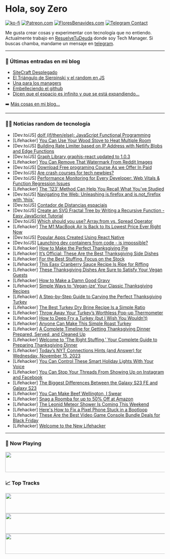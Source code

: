 # Hola, soy Zero

[![ko-fi](https://ko-fi.com/img/githubbutton_sm.svg)](https://ko-fi.com/J3J4N0LUK)
[![Patreon.com](https://img.shields.io/endpoint.svg?url=https%3A%2F%2Fshieldsio-patreon.vercel.app%2Fapi%3Fusername%3Dzerodragon%26type%3Dpatrons&style=for-the-badge)](https://patreon.com/zerodragon)
[![FloresBenavides.com](https://img.shields.io/website?down_message=oops&label=MiBlog&style=for-the-badge&up_message=online&url=https%3A%2F%2Ffloresbenavides.com)](https://floresbenavides.com)
[![Telegram Contact](https://img.shields.io/badge/escr%C3%ADbeme-ZeroDragon-%2326A5E4?style=for-the-badge&logo=telegram)](https://t.me/zerodragon)

Me gusta crear cosas y experimentar con tecnología que no entiendo.
Actualmente trabajo en [ResuelveTuDeuda](http://github.com/resuelve) donde soy Tech Manager.
Si buscas chamba, mandame un mensaje en [telegram](https://t.me/zerodragon).

---

### 📕 Últimas entradas en mi blog
<!-- BLOG-POST-LIST:START -->
- [SiteCraft Desplegado](https://floresbenavides.com/sitecraft-desplegado/)
- [El Triángulo de Sierpinski y el random en JS](https://floresbenavides.com/el-triangulo-de-sierpinski-y-el-random-en-js/)
- [Una para los managers](https://floresbenavides.com/una-para-los-managers/)
- [Embelleciendo el github](https://floresbenavides.com/embelleciendo-el-github/)
- [Dicen que el espacio es infinito y que se está expandiendo…](https://floresbenavides.com/dicen-que-el-espacio-es-infinito-y-que-se-esta-expandiendo/)
<!-- BLOG-POST-LIST:END -->

➡️ [Más cosas en mi blog...](https://floresbenavides.com)

---

### 👨‍💻 Noticias random de tecnología
<!-- TECH-POSTS:START -->
- [Dev.to/JS] [doIf &lpar;if/then/else&rpar;: JavaScript Functional Programming](https://dev.to/oculus42/doif-ifthenelse-javascript-functional-programming-4ni)
- [Lifehacker] [You Can Use Your Wood Stove to Heat Multiple Room](https://lifehacker.com/home/heat-home-wood-stove)
- [Dev.to/JS] [Building Rate Limiter based on IP Address with Netlify Blobs and Edge Functions](https://dev.to/reeshee/building-rate-limiter-based-on-ip-address-with-netlify-blobs-and-edge-functions-2bd6)
- [Dev.to/JS] [Graph Library graphjs-react updated to 1.0.3](https://dev.to/gokhanergentech/graph-library-graphjs-react-updated-to-103-159a)
- [Lifehacker] [You Can Remove That Watermark From Reddit Images](https://lifehacker.com/tech/remove-reddit-watermark-images)
- [Dev.to/JS] [Download Free programing Course As we Offer In Paid](https://dev.to/jamil786/download-free-programing-course-as-we-offer-in-paid-339m)
- [Dev.to/JS] [Are crash courses for tech newbies?](https://dev.to/doyinaluko/are-crash-courses-for-tech-newbies-1196)
- [Dev.to/JS] [Performance Monitoring for Every Developer: Web Vitals &amp; Function Regression Issues](https://dev.to/sentry/performance-monitoring-for-every-developer-web-vitals-function-regression-issues-26j2)
- [Lifehacker] [The &#39;123&#39; Method Can Help You Recall What You&#39;ve Studied](https://lifehacker.com/family/123-study-method)
- [Dev.to/JS] [Navigating the Web: Unleashing is.firefox and is.not_firefox with &#39;thiis&#39;](https://dev.to/karbashevskyi/navigating-the-web-unleashing-isfirefox-and-isnotfirefox-with-thiis-1a88)
- [Dev.to/JS] [Contador de Distancias espaciais](https://dev.to/kauanfernando/contador-de-distancias-espaciais-3ane)
- [Dev.to/JS] [Create an SVG Fractal Tree by Writing a Recursive Function - Easy JavaScript Tutorial](https://dev.to/piko/i-am-very-excited-i-wrote-a-simple-function-that-generates-fractal-trees-3986)
- [Dev.to/JS] [Which should you use? Array.from vs. Spread Operator](https://dev.to/gingerchew/which-should-you-use-arrayfrom-vs-spread-operator-4d6a)
- [Lifehacker] [The M1 MacBook Air Is Back to Its Lowest Price Ever Right Now](https://lifehacker.com/early-prime-day-deal-m1-macbook-air-1850912042)
- [Dev.to/JS] [Popular Apps Created Using React Native](https://dev.to/nandinishinduja/popular-apps-created-using-react-native-1oi0)
- [Dev.to/JS] [Launching dev containers from code - is impossible?](https://dev.to/michidk/launching-dev-containers-from-code-is-impossible-3efa)
- [Lifehacker] [How to Make the Perfect Thanksgiving Pie](https://lifehacker.com/how-to-make-perfect-thanksgiving-pie)
- [Lifehacker] [It’s Official: These Are the Best Thanksgiving Side Dishes](https://lifehacker.com/best-thanksgiving-side-dishes)
- [Lifehacker] [For the Best Stuffing, Focus on the Stock](https://lifehacker.com/for-the-best-stuffing-focus-on-the-stock-1850945679)
- [Lifehacker] [This Easy Cranberry Sauce Recipe Is Ripe for Riffing](https://lifehacker.com/food-drink/easy-thanksgiving-cranberry-sauce-recipe)
- [Lifehacker] [These Thanksgiving Dishes Are Sure to Satisfy Your Vegan Guests](https://lifehacker.com/9-thanksgiving-dishes-your-vegan-guests-will-love-1848083265)
- [Lifehacker] [How to Make a Damn Good Gravy](https://lifehacker.com/easy-gravy-recipe-for-thanksgiving)
- [Lifehacker] [Simple Ways to ‘Vegan-ize’ Your Classic Thanksgiving Recipes](https://lifehacker.com/use-these-three-ingredients-to-easily-vegan-ize-your-fa-1848105033)
- [Lifehacker] [A Step-by-Step Guide to Carving the Perfect Thanksgiving Turkey](https://lifehacker.com/food-drink/best-way-to-carve-thanksgiving-turkey)
- [Lifehacker] [The Best Turkey Dry Brine Recipe Is a Simple Ratio](https://lifehacker.com/this-is-how-much-salt-you-need-to-dry-brine-a-turkey-1849770121)
- [Lifehacker] [Throw Away Your Turkey’s Worthless Pop-up Thermometer](https://lifehacker.com/throw-away-your-turkey-s-worthless-pop-up-thermometer-1849774059)
- [Lifehacker] [How to Deep Fry a Turkey &lpar;but I Wish You Wouldn’t&rpar;](https://lifehacker.com/deep-fried-turkey-recipe)
- [Lifehacker] [Anyone Can Make This Simple Roast Turkey](https://lifehacker.com/simple-roast-turkey-recipe)
- [Lifehacker] [A Complete Timeline for Getting Thanksgiving Dinner Prepared, Served, and Cleaned Up](https://lifehacker.com/timeline-for-thanksgiving-dinner-preparation)
- [Lifehacker] [Welcome to ‘The Right Stuffing,’ Your Complete Guide to Preparing Thanksgiving Dinner](https://lifehacker.com/food-drink/thanksgiving-holiday-meal-preparation-guide)
- [Lifehacker] [Today’s NYT Connections Hints &lpar;and Answer&rpar; for Wednesday, November 15, 2023](https://lifehacker.com/preview-today-s-nyt-connections-hints-and-answer-for-wednesda-1851012959)
- [Lifehacker] [You Can Control These Smart Holiday Lights With Your Voice](https://lifehacker.com/tech/govees-smart-holiday-lights-review)
- [Lifehacker] [You Can Stop Your Threads From Showing Up on Instagram and Facebook](https://lifehacker.com/tech/stop-threads-from-posting-instagram-facebook)
- [Lifehacker] [The Biggest Differences Between the Galaxy S23 FE and Galaxy S23](https://lifehacker.com/tech/galaxy-s23-fe-vs-galaxy-s23-comparison)
- [Lifehacker] [You Can Make Beef Wellington, I Swear](https://lifehacker.com/food-drink/beef-wellington-recipe)
- [Lifehacker] [Snag a Roomba for up to 50% Off at Amazon](https://lifehacker.com/home/roomba-sales-black-friday)
- [Lifehacker] [The Leonid Meteor Shower Is Coming This Weekend](https://lifehacker.com/science/leonid-showers-viewing)
- [Lifehacker] [Here&#39;s How to Fix a Pixel Phone Stuck in a Bootloop](https://lifehacker.com/tech/pixel-phone-bootloop-fix)
- [Lifehacker] [These Are the Best Video Game Console Bundle Deals for Black Friday](https://lifehacker.com/entertainment/best-video-game-console-deals-for-black-friday)
- [Lifehacker] [Welcome to the New Lifehacker](https://lifehacker.com/work/welcome-to-the-new-lifehacker)<!-- TECH-POSTS:END -->

---

### 🎵 Now Playing
<a href="https://spotify-now-playing-dun.vercel.app/now-playing?open"><img src="https://spotify-now-playing-dun.vercel.app/now-playing" width="540" height="64"></a>

### 📈 Top Tracks
<a href="https://spotify-now-playing-dun.vercel.app/top-tracks?i=1&open"><img src="https://spotify-now-playing-dun.vercel.app/top-tracks?i=1" width="540" height="64"></a>
<a href="https://spotify-now-playing-dun.vercel.app/top-tracks?i=2&open"><img src="https://spotify-now-playing-dun.vercel.app/top-tracks?i=2" width="540" height="64"></a>
<a href="https://spotify-now-playing-dun.vercel.app/top-tracks?i=3&open"><img src="https://spotify-now-playing-dun.vercel.app/top-tracks?i=3" width="540" height="64"></a>
